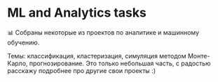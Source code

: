 # ML and Analytics tasks

:bar_chart:
Собраны некоторые из проектов по аналитике и машинному обучению. 

Темы: классификация, кластеризация, симуляция методом Монте-Карло, прогнозирование. Это только небольшая часть, с радостью расскажу подробнее про другие свои проекты :) 
